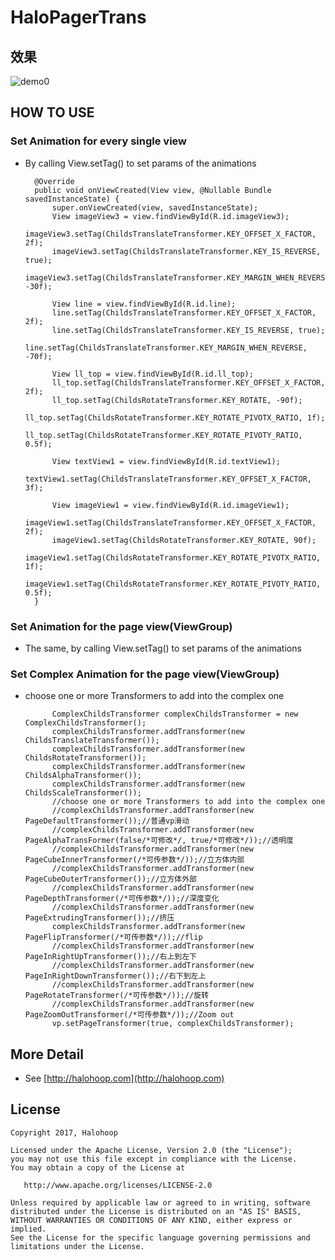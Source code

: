 # HaloPagerTrans

## 效果

![demo0](demo0.gif)

## HOW TO USE

### Set Animation for every single view

* By calling View.setTag() to set params of the animations


        @Override
        public void onViewCreated(View view, @Nullable Bundle savedInstanceState) {
            super.onViewCreated(view, savedInstanceState);
            View imageView3 = view.findViewById(R.id.imageView3);
            imageView3.setTag(ChildsTranslateTransformer.KEY_OFFSET_X_FACTOR, 2f);
            imageView3.setTag(ChildsTranslateTransformer.KEY_IS_REVERSE, true);
            imageView3.setTag(ChildsTranslateTransformer.KEY_MARGIN_WHEN_REVERSE, -30f);
    
            View line = view.findViewById(R.id.line);
            line.setTag(ChildsTranslateTransformer.KEY_OFFSET_X_FACTOR, 2f);
            line.setTag(ChildsTranslateTransformer.KEY_IS_REVERSE, true);
            line.setTag(ChildsTranslateTransformer.KEY_MARGIN_WHEN_REVERSE, -70f);
    
            View ll_top = view.findViewById(R.id.ll_top);
            ll_top.setTag(ChildsTranslateTransformer.KEY_OFFSET_X_FACTOR, 2f);
            ll_top.setTag(ChildsRotateTransformer.KEY_ROTATE, -90f);
            ll_top.setTag(ChildsRotateTransformer.KEY_ROTATE_PIVOTX_RATIO, 1f);
            ll_top.setTag(ChildsRotateTransformer.KEY_ROTATE_PIVOTY_RATIO, 0.5f);
    
            View textView1 = view.findViewById(R.id.textView1);
            textView1.setTag(ChildsTranslateTransformer.KEY_OFFSET_X_FACTOR, 3f);
    
            View imageView1 = view.findViewById(R.id.imageView1);
            imageView1.setTag(ChildsTranslateTransformer.KEY_OFFSET_X_FACTOR, 2f);
            imageView1.setTag(ChildsRotateTransformer.KEY_ROTATE, 90f);
            imageView1.setTag(ChildsRotateTransformer.KEY_ROTATE_PIVOTX_RATIO, 1f);
            imageView1.setTag(ChildsRotateTransformer.KEY_ROTATE_PIVOTY_RATIO, 0.5f);
        }

### Set Animation for the page view(ViewGroup)

* The same, by calling View.setTag() to set params of the animations

### Set Complex Animation for the page view(ViewGroup)

* choose one or more Transformers to add into the complex one
 



            ComplexChildsTransformer complexChildsTransformer = new ComplexChildsTransformer();
            complexChildsTransformer.addTransformer(new ChildsTranslateTransformer());
            complexChildsTransformer.addTransformer(new ChildsRotateTransformer());
            complexChildsTransformer.addTransformer(new ChildsAlphaTransformer());
            complexChildsTransformer.addTransformer(new ChildsScaleTransformer());
            //choose one or more Transformers to add into the complex one
            //complexChildsTransformer.addTransformer(new PageDefaultTransformer());//普通vp滑动
            //complexChildsTransformer.addTransformer(new PageAlphaTransFormer(false/*可修改*/, true/*可修改*/));//透明度
            //complexChildsTransformer.addTransformer(new PageCubeInnerTransformer(/*可传参数*/));//立方体内部
            //complexChildsTransformer.addTransformer(new PageCubeOuterTransformer());//立方体外部
            //complexChildsTransformer.addTransformer(new PageDepthTransformer(/*可传参数*/));//深度变化
            //complexChildsTransformer.addTransformer(new PageExtrudingTransformer());//挤压
            complexChildsTransformer.addTransformer(new PageFlipTransformer(/*可传参数*/));//flip
            //complexChildsTransformer.addTransformer(new PageInRightUpTransformer());//右上到左下
            //complexChildsTransformer.addTransformer(new PageInRightDownTransformer());//右下到左上
            //complexChildsTransformer.addTransformer(new PageRotateTransformer(/*可传参数*/));//旋转
            //complexChildsTransformer.addTransformer(new PageZoomOutTransformer(/*可传参数*/));//Zoom out
            vp.setPageTransformer(true, complexChildsTransformer);

## More Detail

* See [http://halohoop.com](http://halohoop.com)

## License

    Copyright 2017, Halohoop

    Licensed under the Apache License, Version 2.0 (the "License");
    you may not use this file except in compliance with the License.
    You may obtain a copy of the License at

       http://www.apache.org/licenses/LICENSE-2.0

    Unless required by applicable law or agreed to in writing, software
    distributed under the License is distributed on an "AS IS" BASIS,
    WITHOUT WARRANTIES OR CONDITIONS OF ANY KIND, either express or implied.
    See the License for the specific language governing permissions and
    limitations under the License.